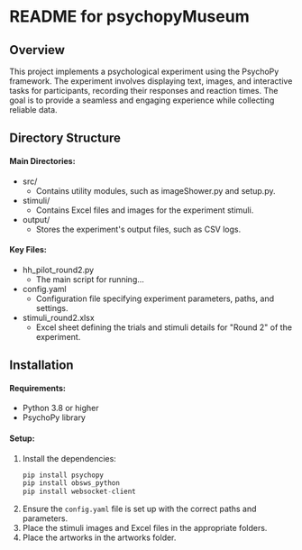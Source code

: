 # README for psychopyMuseum

## Overview
This project implements a psychological experiment using the PsychoPy framework. The experiment involves displaying text, images, and interactive tasks for participants, recording their responses and reaction times. The goal is to provide a seamless and engaging experience while collecting reliable data.

## Directory Structure
#### Main Directories:
- src/
    - Contains utility modules, such as imageShower.py and setup.py.
- stimuli/
    - Contains Excel files and images for the experiment stimuli.
- output/
    - Stores the experiment's output files, such as CSV logs.

#### Key Files:
- hh_pilot_round2.py
    - The main script for running...
- config.yaml
    - Configuration file specifying experiment parameters, paths, and settings.
- stimuli_round2.xlsx
    - Excel sheet defining the trials and stimuli details for "Round 2" of the experiment.

## Installation
#### Requirements:
- Python 3.8 or higher
- PsychoPy library

#### Setup:
1. Install the dependencies:
    ```python
    pip install psychopy
    pip install obsws_python
    pip install websocket-client
    ```
2. Ensure the `config.yaml` file is set up with the correct paths and parameters.
3. Place the stimuli images and Excel files in the appropriate folders.
4. Place the artworks in the artworks folder.

